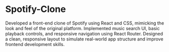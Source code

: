 # Spotify-Clone
Developed a front-end clone of Spotify using React and CSS, mimicking the look and feel of the original platform. Implemented music search UI, basic playback controls, and responsive navigation using React Router. Designed a clean, responsive layout to simulate real-world app structure and improve frontend development skills.
